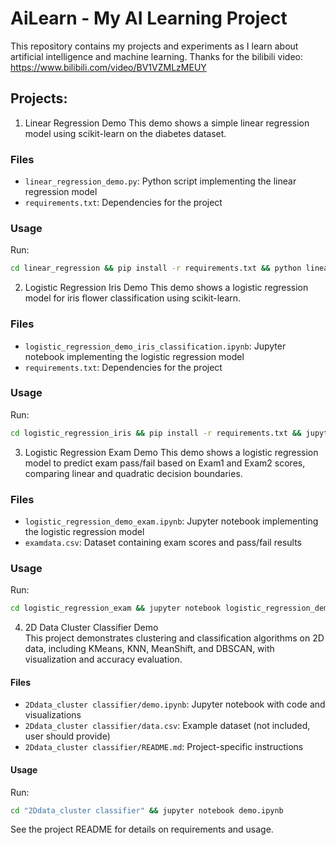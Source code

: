 # AiLearn - My AI Learning Project

This repository contains my projects and experiments as I learn about artificial intelligence and machine learning.
Thanks for the bilibili video: https://www.bilibili.com/video/BV1VZMLzMEUY

## Projects: 
1. Linear Regression Demo
This demo shows a simple linear regression model using scikit-learn on the diabetes dataset.

### Files
- `linear_regression_demo.py`: Python script implementing the linear regression model
- `requirements.txt`: Dependencies for the project

### Usage
Run: 
```sh
cd linear_regression && pip install -r requirements.txt && python linear_regression_demo.py
```

2. Logistic Regression Iris Demo
This demo shows a logistic regression model for iris flower classification using scikit-learn.

### Files
- `logistic_regression_demo_iris_classification.ipynb`: Jupyter notebook implementing the logistic regression model
- `requirements.txt`: Dependencies for the project

### Usage
Run:
```sh
cd logistic_regression_iris && pip install -r requirements.txt && jupyter notebook logistic_regression_demo_iris_classification.ipynb
```

3. Logistic Regression Exam Demo
This demo shows a logistic regression model to predict exam pass/fail based on Exam1 and Exam2 scores, comparing linear and quadratic decision boundaries.

### Files
- `logistic_regression_demo_exam.ipynb`: Jupyter notebook implementing the logistic regression model
- `examdata.csv`: Dataset containing exam scores and pass/fail results

### Usage
Run:
```sh
cd logistic_regression_exam && jupyter notebook logistic_regression_demo_exam.ipynb
```

4. 2D Data Cluster Classifier Demo  
This project demonstrates clustering and classification algorithms on 2D data, including KMeans, KNN, MeanShift, and DBSCAN, with visualization and accuracy evaluation.

#### Files
- `2Ddata_cluster classifier/demo.ipynb`: Jupyter notebook with code and visualizations
- `2Ddata_cluster classifier/data.csv`: Example dataset (not included, user should provide)
- `2Ddata_cluster classifier/README.md`: Project-specific instructions

#### Usage
Run:
```sh
cd "2Ddata_cluster classifier" && jupyter notebook demo.ipynb
```
See the project README for details on requirements and usage.
